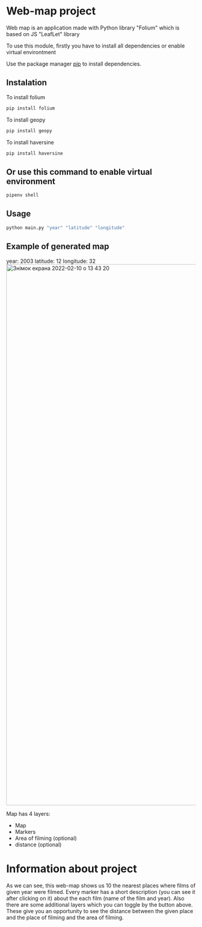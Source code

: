 # Web-map project 
Web map is an application made with Python library "Folium" which is based on JS "LeafLet" library

To use this module, firstly you have to install all dependencies or enable virtual environtment

Use the package manager [pip](https://pip.pypa.io/en/stable/) to install dependencies.

## Instalation
To install folium
```bash
pip install folium
```
To install geopy
```bash
pip install geopy
```
To install haversine
```bash
pip install haversine
```

## Or use this command to enable virtual environment
```bash
pipenv shell
```

## Usage
```bash
python main.py "year" "latitude" "longitude"
```

## Example of generated map
year: 2003
latitude: 12
longitude: 32
<img width="1440" alt="Знімок екрана 2022-02-10 о 13 43 20" src="https://user-images.githubusercontent.com/59284695/153402355-a1bb6a90-78b8-4026-8648-caf19afc81b6.png">

Map has 4 layers:
* Map
* Markers
* Area of filming (optional)
* distance (optional)

# Information about project
As we can see, this web-map shows us 10 the nearest places where films of given year were filmed. Every marker has a short description (you can see it after clicking on it) about the each film (name of the film and year). Also there are some additional layers which you can toggle by the button above. These give you an opportunity to see the distance between the given place and the place of filming and the area of filming. 
